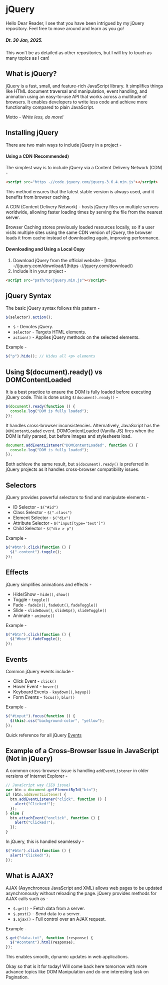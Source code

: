 # jQuery

Hello Dear Reader, I see that you have been intrigued by my jQuery repository. Feel free to move around and learn as you go!

##### Dt. 30 Jan, 2025.

This won't be as detailed as other repositories, but I will try to touch as many topics as I can!

## What is jQuery?

jQuery is a fast, small, and feature-rich JavaScript library. It simplifies things like HTML document traversal and manipulation, event handling, and animation using an easy-to-use API that works across a multitude of browsers. It enables developers to write less code and achieve more functionality compared to plain JavaScript.

Motto - _Write less, do more!_

## Installing jQuery

There are two main ways to include jQuery in a project -

#### Using a CDN (Recommended)

The simplest way is to include jQuery via a Content Delivery Network (CDN) -

```html
<script src="https -//code.jquery.com/jquery-3.6.4.min.js"></script>
```

This method ensures that the latest stable version is always used, and it benefits from browser caching.

A CDN (Content Delivery Network) - hosts jQuery files on multiple servers worldwide, allowing faster loading times by serving the file from the nearest server.

Browser Caching stores previously loaded resources locally, so if a user visits multiple sites using the same CDN version of jQuery, the browser loads it from cache instead of downloading again, improving performance.

#### Downloading and Using a Local Copy

1. Download jQuery from the official website - [https -//jquery.com/download/](https -//jquery.com/download/)
2. Include it in your project -

```html
<script src="path/to/jquery.min.js"></script>
```

## jQuery Syntax

The basic jQuery syntax follows this pattern -

```js
$(selector).action();
```

- `$` - Denotes jQuery.
- `selector` - Targets HTML elements.
- `action()` - Applies jQuery methods on the selected elements.

Example -

```js
$("p").hide(); // Hides all <p> elements
```

## Using $(document).ready() vs DOMContentLoaded

It is a best practice to ensure the DOM is fully loaded before executing jQuery code. This is done using `$(document).ready()` -

```js
$(document).ready(function () {
  console.log("DOM is fully loaded");
});
```

It handles cross-browser inconsistencies. Alternatively, JavaScript has the `DOMContentLoaded` event. DOMContentLoaded (Vanilla JS) fires when the DOM is fully parsed, but before images and stylesheets load.

```js
document.addEventListener("DOMContentLoaded", function () {
  console.log("DOM is fully loaded");
});
```

Both achieve the same result, but `$(document).ready()` is preferred in jQuery projects as it handles cross-browser compatibility issues.

## Selectors

jQuery provides powerful selectors to find and manipulate elements -

- ID Selector - `$("#id")`
- Class Selector - `$(".class")`
- Element Selector - `$("div")`
- Attribute Selector - `$("input[type='text']")`
- Child Selector - `$("div > p")`

Example -

```js
$("#btn").click(function () {
  $(".content").toggle();
});
```

## Effects

jQuery simplifies animations and effects -

- Hide/Show - `hide()`, `show()`
- Toggle - `toggle()`
- Fade - `fadeIn()`, `fadeOut()`, `fadeToggle()`
- Slide - `slideDown()`, `slideUp()`, `slideToggle()`
- Animate - `animate()`

Example -

```js
$("#btn").click(function () {
  $("#box").fadeToggle();
});
```

## Events

Common jQuery events include -

- Click Event - `click()`
- Hover Event - `hover()`
- Keyboard Events - `keydown()`, `keyup()`
- Form Events - `focus()`, `blur()`

Example -

```js
$("#input").focus(function () {
  $(this).css("background-color", "yellow");
});
```

Quick reference for all jQuery [Events](https://www.w3schools.com/jquery/jquery_ref_events.asp)

## Example of a Cross-Browser Issue in JavaScript (Not in jQuery)

A common cross-browser issue is handling `addEventListener` in older versions of Internet Explorer -

```js
// JavaScript way (IE8 issue)
var btn = document.getElementById("btn");
if (btn.addEventListener) {
  btn.addEventListener("click", function () {
    alert("Clicked!");
  });
} else {
  btn.attachEvent("onclick", function () {
    alert("Clicked!");
  });
}
```

In jQuery, this is handled seamlessly -

```js
$("#btn").click(function () {
  alert("Clicked!");
});
```

## What is AJAX?

AJAX (Asynchronous JavaScript and XML) allows web pages to be updated asynchronously without reloading the page. jQuery provides methods for AJAX calls such as -

- `$.get()` - Fetch data from a server.
- `$.post()` - Send data to a server.
- `$.ajax()` - Full control over an AJAX request.

Example -

```js
$.get("data.txt", function (response) {
  $("#content").html(response);
});
```

This enables smooth, dynamic updates in web applications.

Okay so that is it for today! Will come back here tomorrow with more advance topics like DOM Manipulation and do one interesting task on Pagination.
